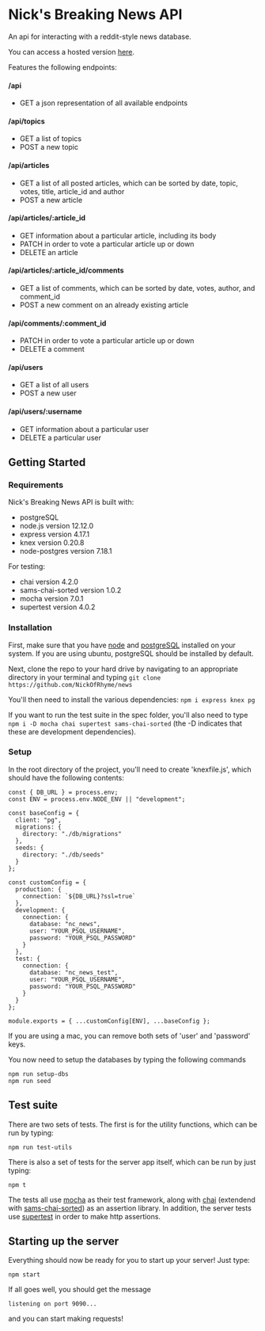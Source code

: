 # Nick's Breaking News API

An api for interacting with a reddit-style news database.

You can access a hosted version [here](https://nicks-breaking-news.herokuapp.com/api).

Features the following endpoints:

#### /api

- GET a json representation of all available endpoints

#### /api/topics

- GET a list of topics
- POST a new topic

#### /api/articles

- GET a list of all posted articles, which can be sorted by date, topic, votes, title, article_id and author
- POST a new article

#### /api/articles/:article_id

- GET information about a particular article, including its body
- PATCH in order to vote a particular article up or down
- DELETE an article

#### /api/articles/:article_id/comments

- GET a list of comments, which can be sorted by date, votes, author, and comment_id
- POST a new comment on an already existing article

#### /api/comments/:comment_id

- PATCH in order to vote a particular article up or down
- DELETE a comment

#### /api/users

- GET a list of all users
- POST a new user

#### /api/users/:username

- GET information about a particular user
- DELETE a particular user

## Getting Started

### Requirements

Nick's Breaking News API is built with:

- postgreSQL
- node.js version 12.12.0
- express version 4.17.1
- knex version 0.20.8
- node-postgres version 7.18.1

For testing:

- chai version 4.2.0
- sams-chai-sorted version 1.0.2
- mocha version 7.0.1
- supertest version 4.0.2

### Installation

First, make sure that you have [node](http://nodejs.org) and [postgreSQL](https://www.postgresql.org) installed on your system. If you are using ubuntu, postgreSQL should be installed by default.

Next, clone the repo to your hard drive by navigating to an appropriate directory in your terminal and typing `git clone https://github.com/NickOfRhyme/news`

You'll then need to install the various dependencies: `npm i express knex pg`

If you want to run the test suite in the spec folder, you'll also need to type `npm i -D mocha chai supertest sams-chai-sorted` (the -D indicates that these are development dependencies).

### Setup

In the root directory of the project, you'll need to create 'knexfile.js', which should have the following contents:

```
const { DB_URL } = process.env;
const ENV = process.env.NODE_ENV || "development";

const baseConfig = {
  client: "pg",
  migrations: {
    directory: "./db/migrations"
  },
  seeds: {
    directory: "./db/seeds"
  }
};

const customConfig = {
  production: {
    connection: `${DB_URL}?ssl=true`
  },
  development: {
    connection: {
      database: "nc_news",
      user: "YOUR_PSQL_USERNAME",
      password: "YOUR_PSQL_PASSWORD"
    }
  },
  test: {
    connection: {
      database: "nc_news_test",
      user: "YOUR_PSQL_USERNAME",
      password: "YOUR_PSQL_PASSWORD"
    }
  }
};

module.exports = { ...customConfig[ENV], ...baseConfig };

```

If you are using a mac, you can remove both sets of 'user' and 'password' keys.

You now need to setup the databases by typing the following commands

```
npm run setup-dbs
npm run seed
```

## Test suite

There are two sets of tests. The first is for the utility functions, which can be run by typing:

```
npm run test-utils
```

There is also a set of tests for the server app itself, which can be run by just typing:

```
npm t
```

The tests all use [mocha](https://www.mochajs.org) as their test framework, along with [chai](https://www.chaijs.com) (extendend with [sams-chai-sorted](https://www.npmjs.com/package/sams-chai-sorted)) as an assertion library. In addition, the server tests use [supertest](https://www.npmjs.com/package/supertest) in order to make http assertions.

## Starting up the server

Everything should now be ready for you to start up your server! Just type:

```
npm start
```

If all goes well, you should get the message

```
listening on port 9090...
```

and you can start making requests!
